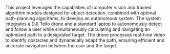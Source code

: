 This project leverages the capabilities of computer vision and trained algorithm models designed for object detection, combined with optimal path-planning algorithms, to develop an autonomous system. The system integrates a DJI Tello drone and a standard laptop to autonomously detect and follow a user while simultaneously calculating and navigating an optimized path to a designated target. The drone processes real-time video to identify
obstacles and dynamically adapt the path, ensuring efficient and accurate navigation between the user and the target.


<!---
eladdangur123/eladdangur123 is a ✨ special ✨ repository because its `README.md` (this file) appears on your GitHub profile.
You can click the Preview link to take a look at your changes.
--->
